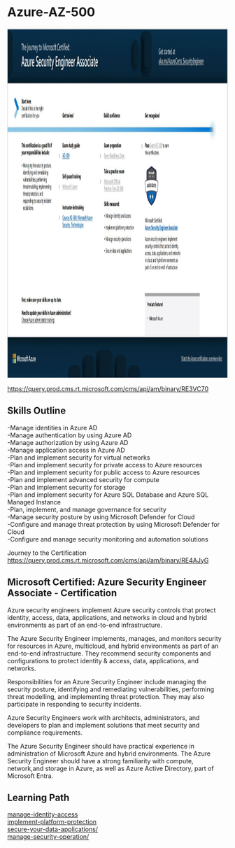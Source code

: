 # Azure-AZ-500  

<img src="https://github.com/bordera-randy/Azure-AZ-500/blob/main/img/Azure%20Security%20Engineer%20Associate.jpg" alt="Azure Fundamentals" width="1000" height="800">

https://query.prod.cms.rt.microsoft.com/cms/api/am/binary/RE3VC70   

## Skills Outline   
-Manage identities in Azure AD  
-Manage authentication by using Azure AD  
-Manage authorization by using Azure AD  
-Manage application access in Azure AD  
-Plan and implement security for virtual networks  
-Plan and implement security for private access to Azure resources  
-Plan and implement security for public access to Azure resources  
-Plan and implement advanced security for compute  
-Plan and implement security for storage  
-Plan and implement security for Azure SQL Database and Azure SQL Managed Instance  
-Plan, implement, and manage governance for security  
-Manage security posture by using Microsoft Defender for Cloud  
-Configure and manage threat protection by using Microsoft Defender for 
Cloud  
-Configure and manage security monitoring and automation solutions  

Journey to the Certification  
https://query.prod.cms.rt.microsoft.com/cms/api/am/binary/RE4AJyG  


## Microsoft Certified: Azure Security Engineer Associate - Certification  
Azure security engineers implement Azure security controls that protect identity, access, data, applications, and networks in cloud and hybrid environments as part of an end-to-end infrastructure.

The Azure Security Engineer implements, manages, and monitors security for resources in Azure, multicloud, and hybrid environments as part of an end-to-end infrastructure. They recommend security components and configurations to protect identity & access, data, applications, and networks.

Responsibilities for an Azure Security Engineer include managing the security posture, identifying and remediating vulnerabilities, performing threat modelling, and implementing threat protection. They may also participate in responding to security incidents.

Azure Security Engineers work with architects, administrators, and developers to plan and implement solutions that meet security and compliance requirements.

The Azure Security Engineer should have practical experience in administration of Microsoft Azure and hybrid environments. The Azure Security Engineer should have a strong familiarity with compute, network,and storage in Azure, as well as Azure Active Directory, part of Microsoft Entra.


## Learning Path 

[manage-identity-access](https://learn.microsoft.com/en-us/training/paths/manage-identity-access/)  
[implement-platform-protection](https://learn.microsoft.com/en-us/training/paths/implement-platform-protection/)  
[secure-your-data-applications/](https://learn.microsoft.com/en-us/training/paths/secure-your-data-applications/)  
[manage-security-operation/](https://learn.microsoft.com/en-us/training/paths/manage-security-operation/)  
